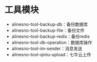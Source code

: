 # 工具模块

- alinesno-tool-backup-db：备份数据库
- alinesno-tool-backup-file：备份文件
- alinesno-tool-backup-redis：备份redis
- alinesno-tool-db-operation：数据库操作
- alinesno-tool-im-sender：消息发送
- alinesno-tool-qiniu-upload：七牛云上传